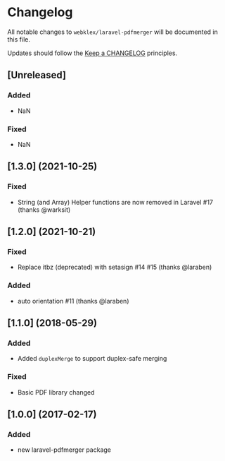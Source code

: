 # Changelog

All notable changes to `webklex/laravel-pdfmerger` will be documented in this file.

Updates should follow the [Keep a CHANGELOG](http://keepachangelog.com/) principles.

## [Unreleased]

### Added
 - NaN
 
### Fixed 
 - NaN

 
## [1.3.0] (2021-10-25)

### Fixed
- String (and Array) Helper functions are now removed in Laravel #17 (thanks @warksit)
 
## [1.2.0] (2021-10-21)

### Fixed
- Replace itbz (deprecated) with setasign #14 #15 (thanks @laraben)

### Added
- auto orientation #11 (thanks @laraben)
 
## [1.1.0] (2018-05-29)

### Added
 - Added `duplexMerge` to support duplex-safe merging 

### Fixed
 - Basic PDF library changed

## [1.0.0] (2017-02-17)

### Added
- new laravel-pdfmerger package
